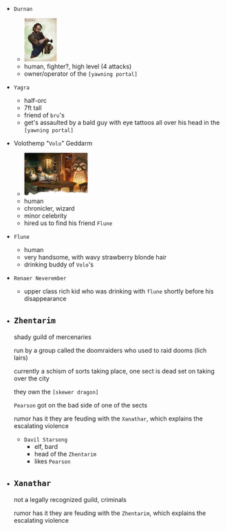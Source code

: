 - `Durnan`
    - [<img src="./assets/durnan.png" height="100"/>](./assets/durnan.png)
    - human, fighter?, high level (4 attacks)
    - owner/operator of the `[yawning portal]`


- `Yagra`
    - half-orc
    - 7ft tall
    - friend of `bru`'s
    - get's assaulted by a bald guy with eye tattoos all over his head in the `[yawning portal]`

- Volothemp "`Volo`" Geddarm
    - [<img src="./assets/volo.png" height="100"/>](./assets/volo.png)
    - human
    - chronicler, wizard
    - minor celebrity
    - hired us to find his friend `Flune`
    


- `Flune`
    - human
    - very handsome, with wavy strawberry blonde hair
    - drinking buddy of `Volo`'s

- `Renaer Neverember`
    - upper class rich kid who was drinking with `flune` shortly before his disappearance

- ## `Zhentarim`
    shady guild of mercenaries

    run by a group called the doomraiders who used to raid dooms (lich lairs)

    currently a schism of sorts taking place, one sect is dead set on taking over the city

    they own the `[skewer dragon]`

    `Pearson` got on the bad side of one of the sects

    rumor has it they are feuding with the `Xanathar`, which explains the escalating violence

    - `Davil Starsong`
        - elf, bard
        - head of the `Zhentarim`
        - likes `Pearson`

- ## `Xanathar`
    not a legally recognized guild, criminals

    rumor has it they are feuding with the `Zhentarim`, which explains the escalating violence